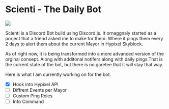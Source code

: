 # Scienti - The Daily Bot

![](https://cdn.discordapp.com/avatars/1261139259830829088/778eaae5975fd5240d565a90a573d20c?size=256)

Scienti is a Discord Bot build using Discord.js. It ornaggnaly started as a porject that a friend asked me to make for them. Where it pings them every 2 days to alert them about the current Mayor in Hypixel Skyblock.

As of right now, it is being transformed into a more advanced version of the orginal consept. Along with additonal notifers along with daily pings.That is the current state of the bot, but there is no garetee that it will stay that way. 

Here is what I am currently working on for the bot.

- [x] Hook into Hypixel API
- [ ] Diffrent Events per Mayor
- [ ] Custom Ping Roles
- [ ] Info Command